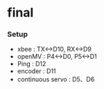 # final

### Setup<br>
- xbee : TX<->D10, RX<->D9<br>
- openMV : P4<->D0, P5<->D1<br>
- Ping : D12<br>
- encoder : D11<br>
- continuous servo : D5、D6<br>

